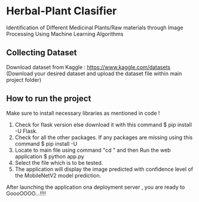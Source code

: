 # Herbal-Plant Clasifier
Identification of Different Medicinal Plants/Raw materials through Image Processing Using Machine Learning Algorithms

## Collecting Dataset
Download dataset from Kaggle : https://www.kaggle.com/datasets (Download your desired dataset and upload the dataset file within main project folder)

## How to run the project
Make sure to install necessary libraries as mentioned in code !

1. Check for flask version else download it with this command
     $ pip install -U Flask.
2. Check for all the other packages. If any packages are missing using this command
     $ pip install -U <package-name>
3. Locate to main file using command "cd <mainfile>" and then Run the web application 
    $ python app.py
4. Select the file which is to be tested.
5. The application will display the image predicted with confidence level of the MobileNetV2 model prediction.

After launching the application ona deployment server , you are ready to GoooOOOO...!!!!

